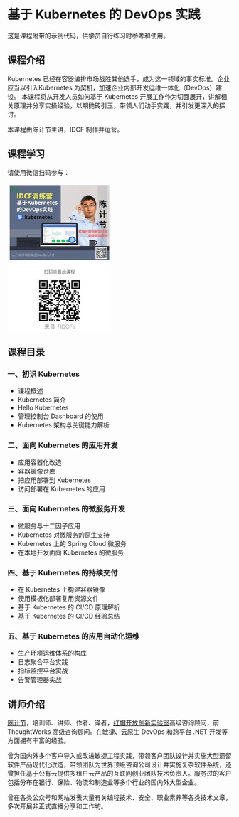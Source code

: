 
基于 Kubernetes 的 DevOps 实践
=======

这是课程附带的示例代码，供学员自行练习时参考和使用。

## 课程介绍

Kubernetes 已经在容器编排市场战胜其他选手，成为这一领域的事实标准。企业应当以引入Kubernetes 为契机，加速企业内部开发运维一体化（DevOps）建设。
本课程将从开发人员如何基于 Kubernetes 开展工作作为切面展开，讲解相关原理并分享实操经验，以期抛砖引玉，带领人们动手实践，并引发更深入的探讨。

本课程由陈计节主讲，IDCF 制作并运营。

## 课程学习

请使用微信扫码参与：

![](/assets/buy.jpeg)

## 课程目录


### 一、初识 Kubernetes

* 课程概述
* Kubernetes 简介
* Hello Kubernetes
* 管理控制台 Dashboard 的使用
* Kubernetes 架构与关键能力解析

### 二、面向 Kubernetes 的应用开发

* 应用容器化改造
* 容器镜像仓库
* 把应用部署到 Kubernetes
* 访问部署在 Kubernetes 的应用

### 三、面向 Kubernetes 的微服务开发

* 微服务与十二因子应用
* Kubernetes 对微服务的原生支持
* Kubernetes 上的 Spring Cloud 微服务
* 在本地开发面向 Kubernetes 的微服务

### 四、基于 Kubernetes 的持续交付

* 在 Kubernetes 上构建容器镜像
* 使用模板化部署复用资源文件
* 基于 Kubernetes 的 CI/CD 原理解析
* 基于 Kubernetes 的 CI/CD 经验总结

### 五、基于 Kubernetes 的应用自动化运维

* 生产环境运维体系的构成
* 日志聚合平台实践
* 指标监控平台实战
* 告警管理器实战

## 讲师介绍

[陈计节](https://blog.jijiechen.com)，培训师、讲师、作者、译者，[红帽开放创新实验室](https://www.redhat.com/en/services/consulting/open-innovation-labs)高级咨询顾问，前 ThoughtWorks 高级咨询顾问。在敏捷、云原生 DevOps 和跨平台 .NET 开发等方面拥有丰富的经验。

曾为国内外多个客户导入或改进敏捷工程实践，带领客户团队设计并实施大型遗留软件产品现代化改造，带领团队为世界顶级咨询公司设计并实施复杂软件系统，还曾担任基于公有云提供多租户云产品的互联网创业团队技术负责人。服务过的客户包括分布在银行、保险、物流和制造业等多个行业的国内外大型企业。

曾在各类公众号和网站发表大量有关编程技术、安全、职业素养等各类技术文章，多次开展非正式直播分享和工作坊。


